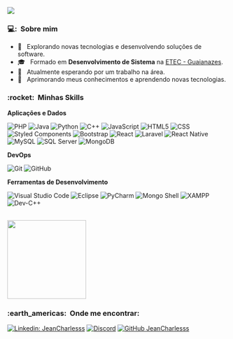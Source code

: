 
![](https://komarev.com/ghpvc/?username=JeanCharlesss&color=006bed)

<h3> 💻: &nbsp;Sobre mim </h3>

- 🤔 &nbsp; Explorando novas tecnologias e desenvolvendo soluções de software.
- 🎓 &nbsp; Formado em **Desenvolvimento de Sistema** na <a href="https://www.cps.sp.gov.br/etecs/etec-de-guaianazes-guaianazes">ETEC - Guaianazes</a>.
- 💼 &nbsp; Atualmente esperando por um trabalho na área.
- 🌱 &nbsp; Aprimorando meus conhecimentos e aprendendo novas tecnologias.

<h3> :rocket: &nbsp;Minhas Skills </h3>

**Aplicações e Dados**

  ![PHP](https://img.shields.io/badge/-PHP-333333?style=flat&logo=php&logoColor=777BB4)
  ![Java](https://img.shields.io/badge/-Java-333333?style=flat&logo=Java&logoColor=007396)
  ![Python](https://img.shields.io/badge/-Python-333333?style=flat&logo=python&logoColor=3776AB)
  ![C++](https://img.shields.io/badge/-C++-333333?style=flat&logo=C%2B%2B&logoColor=00599C)
  ![JavaScript](https://img.shields.io/badge/-JavaScript-333333?style=flat&logo=javascript)
  ![HTML5](https://img.shields.io/badge/-HTML5-333333?style=flat&logo=HTML5)
  ![CSS](https://img.shields.io/badge/-CSS-333333?style=flat&logo=CSS3&logoColor=1572B6)
  ![Styled Components](https://img.shields.io/badge/-Styled%20Components-333333?style=flat&logo=styled-components&logoColor=DB7093)
  ![Bootstrap](https://img.shields.io/badge/-Bootstrap-333333?style=flat&logo=bootstrap&logoColor=563D7C)
  ![React](https://img.shields.io/badge/-React-333333?style=flat&logo=react)
  ![Laravel](https://img.shields.io/badge/-Laravel-333333?style=flat&logo=laravel&logoColor=FF2D20)
  ![React Native](https://img.shields.io/badge/-React%20Native-333333?style=flat&logo=react)
  ![MySQL](https://img.shields.io/badge/-MySQL-333333?style=flat&logo=mysql)
  ![SQL Server](https://img.shields.io/badge/-SQL%20Server-333333?style=flat&logo=microsoft%20sql%20server&logoColor=CC2927)
  ![MongoDB](https://img.shields.io/badge/-MongoDB-333333?style=flat&logo=mongodb&logoColor=47A248)

**DevOps**

  ![Git](https://img.shields.io/badge/-Git-333333?style=flat&logo=git)
  ![GitHub](https://img.shields.io/badge/-GitHub-333333?style=flat&logo=github)

**Ferramentas de Desenvolvimento**

  ![Visual Studio Code](https://img.shields.io/badge/-Visual%20Studio%20Code-333333?style=flat&logo=visual-studio-code&logoColor=007ACC)
  ![Eclipse](https://img.shields.io/badge/-Eclipse-333333?style=flat&logo=eclipse-ide&logoColor=2C2255)
  ![PyCharm](https://img.shields.io/badge/-PyCharm-333333?style=flat&logo=pycharm&logoColor=007ACC)
  ![Mongo Shell](https://img.shields.io/badge/-Mongo%20Shell-333333?style=flat&logo=mongodb&logoColor=47A248)
  ![XAMPP](https://img.shields.io/badge/-XAMPP-333333?style=flat&logo=xampp&logoColor=FB7A24)
  ![Dev-C++](https://img.shields.io/badge/-Dev--C%2B%2B-333333?style=flat&logo=dev-c%2B%2B&logoColor=33AADD)


<br/>

<a href="https://github.com/JeanCharlesss">
  <img height="180em" src="https://github-readme-stats.vercel.app/api?username=JeanCharlesss&theme=holi&show_icons=true" />
</a>

<br/>

<h3> :earth_americas: &nbsp;Onde me encontrar: </h3> 

[![Linkedin: JeanCharlesss](https://img.shields.io/badge/-JeanCharlesss-blue?style=flat-square&logo=Linkedin&logoColor=white&link=https://www.linkedin.com/in/jeancharlesss/)](https://www.linkedin.com/in/jeancharlesss/)
[![Discord](https://img.shields.io/badge/-JeanCharlesss-7289DA?style=flat-square&logo=discord&logoColor=white)](https://discordapp.com/users/350637045041070080)
[![GitHub JeanCharlesss](https://img.shields.io/github/followers/JeanCharlesss?label=follow&style=social)](https://github.com/JeanCharlesss/)
